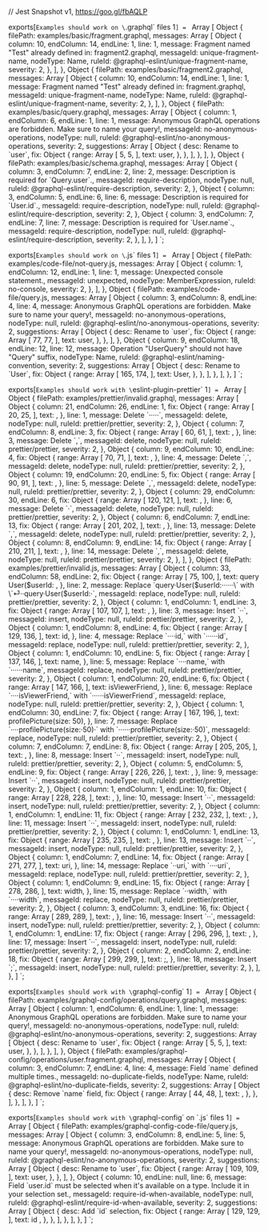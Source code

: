 // Jest Snapshot v1, https://goo.gl/fbAQLP

exports[`Examples should work on \`.graphql\` files 1`] = `
Array [
  Object {
    filePath: examples/basic/fragment.graphql,
    messages: Array [
      Object {
        column: 10,
        endColumn: 14,
        endLine: 1,
        line: 1,
        message: Fragment named "Test" already defined in:
	fragment2.graphql,
        messageId: unique-fragment-name,
        nodeType: Name,
        ruleId: @graphql-eslint/unique-fragment-name,
        severity: 2,
      },
    ],
  },
  Object {
    filePath: examples/basic/fragment2.graphql,
    messages: Array [
      Object {
        column: 10,
        endColumn: 14,
        endLine: 1,
        line: 1,
        message: Fragment named "Test" already defined in:
	fragment.graphql,
        messageId: unique-fragment-name,
        nodeType: Name,
        ruleId: @graphql-eslint/unique-fragment-name,
        severity: 2,
      },
    ],
  },
  Object {
    filePath: examples/basic/query.graphql,
    messages: Array [
      Object {
        column: 1,
        endColumn: 6,
        endLine: 1,
        line: 1,
        message: Anonymous GraphQL operations are forbidden. Make sure to name your query!,
        messageId: no-anonymous-operations,
        nodeType: null,
        ruleId: @graphql-eslint/no-anonymous-operations,
        severity: 2,
        suggestions: Array [
          Object {
            desc: Rename to \`user\`,
            fix: Object {
              range: Array [
                5,
                5,
              ],
              text:  user,
            },
          },
        ],
      },
    ],
  },
  Object {
    filePath: examples/basic/schema.graphql,
    messages: Array [
      Object {
        column: 3,
        endColumn: 7,
        endLine: 2,
        line: 2,
        message: Description is required for \`Query.user\`.,
        messageId: require-description,
        nodeType: null,
        ruleId: @graphql-eslint/require-description,
        severity: 2,
      },
      Object {
        column: 3,
        endColumn: 5,
        endLine: 6,
        line: 6,
        message: Description is required for \`User.id\`.,
        messageId: require-description,
        nodeType: null,
        ruleId: @graphql-eslint/require-description,
        severity: 2,
      },
      Object {
        column: 3,
        endColumn: 7,
        endLine: 7,
        line: 7,
        message: Description is required for \`User.name\`.,
        messageId: require-description,
        nodeType: null,
        ruleId: @graphql-eslint/require-description,
        severity: 2,
      },
    ],
  },
]
`;

exports[`Examples should work on \`.js\` files 1`] = `
Array [
  Object {
    filePath: examples/code-file/not-query.js,
    messages: Array [
      Object {
        column: 1,
        endColumn: 12,
        endLine: 1,
        line: 1,
        message: Unexpected console statement.,
        messageId: unexpected,
        nodeType: MemberExpression,
        ruleId: no-console,
        severity: 2,
      },
    ],
  },
  Object {
    filePath: examples/code-file/query.js,
    messages: Array [
      Object {
        column: 3,
        endColumn: 8,
        endLine: 4,
        line: 4,
        message: Anonymous GraphQL operations are forbidden. Make sure to name your query!,
        messageId: no-anonymous-operations,
        nodeType: null,
        ruleId: @graphql-eslint/no-anonymous-operations,
        severity: 2,
        suggestions: Array [
          Object {
            desc: Rename to \`user\`,
            fix: Object {
              range: Array [
                77,
                77,
              ],
              text:  user,
            },
          },
        ],
      },
      Object {
        column: 9,
        endColumn: 18,
        endLine: 12,
        line: 12,
        message: Operation "UserQuery" should not have "Query" suffix,
        nodeType: Name,
        ruleId: @graphql-eslint/naming-convention,
        severity: 2,
        suggestions: Array [
          Object {
            desc: Rename to \`User\`,
            fix: Object {
              range: Array [
                165,
                174,
              ],
              text: User,
            },
          },
        ],
      },
    ],
  },
]
`;

exports[`Examples should work with \`eslint-plugin-prettier\` 1`] = `
Array [
  Object {
    filePath: examples/prettier/invalid.graphql,
    messages: Array [
      Object {
        column: 21,
        endColumn: 26,
        endLine: 1,
        fix: Object {
          range: Array [
            20,
            25,
          ],
          text: ,
        },
        line: 1,
        message: Delete \`·····\`,
        messageId: delete,
        nodeType: null,
        ruleId: prettier/prettier,
        severity: 2,
      },
      Object {
        column: 7,
        endColumn: 8,
        endLine: 3,
        fix: Object {
          range: Array [
            60,
            61,
          ],
          text: ,
        },
        line: 3,
        message: Delete \`,\`,
        messageId: delete,
        nodeType: null,
        ruleId: prettier/prettier,
        severity: 2,
      },
      Object {
        column: 9,
        endColumn: 10,
        endLine: 4,
        fix: Object {
          range: Array [
            70,
            71,
          ],
          text: ,
        },
        line: 4,
        message: Delete \`,\`,
        messageId: delete,
        nodeType: null,
        ruleId: prettier/prettier,
        severity: 2,
      },
      Object {
        column: 19,
        endColumn: 20,
        endLine: 5,
        fix: Object {
          range: Array [
            90,
            91,
          ],
          text: ,
        },
        line: 5,
        message: Delete \`,\`,
        messageId: delete,
        nodeType: null,
        ruleId: prettier/prettier,
        severity: 2,
      },
      Object {
        column: 29,
        endColumn: 30,
        endLine: 6,
        fix: Object {
          range: Array [
            120,
            121,
          ],
          text: ,
        },
        line: 6,
        message: Delete \`·\`,
        messageId: delete,
        nodeType: null,
        ruleId: prettier/prettier,
        severity: 2,
      },
      Object {
        column: 6,
        endColumn: 7,
        endLine: 13,
        fix: Object {
          range: Array [
            201,
            202,
          ],
          text: ,
        },
        line: 13,
        message: Delete \`,\`,
        messageId: delete,
        nodeType: null,
        ruleId: prettier/prettier,
        severity: 2,
      },
      Object {
        column: 8,
        endColumn: 9,
        endLine: 14,
        fix: Object {
          range: Array [
            210,
            211,
          ],
          text: ,
        },
        line: 14,
        message: Delete \`,\`,
        messageId: delete,
        nodeType: null,
        ruleId: prettier/prettier,
        severity: 2,
      },
    ],
  },
  Object {
    filePath: examples/prettier/invalid.js,
    messages: Array [
      Object {
        column: 33,
        endColumn: 58,
        endLine: 2,
        fix: Object {
          range: Array [
            75,
            100,
          ],
          text: 
  query User($userId: ,
        },
        line: 2,
        message: Replace \`query·User($userId:······\` with \`⏎··query·User($userId:·\`,
        messageId: replace,
        nodeType: null,
        ruleId: prettier/prettier,
        severity: 2,
      },
      Object {
        column: 1,
        endColumn: 1,
        endLine: 3,
        fix: Object {
          range: Array [
            107,
            107,
          ],
          text:   ,
        },
        line: 3,
        message: Insert \`··\`,
        messageId: insert,
        nodeType: null,
        ruleId: prettier/prettier,
        severity: 2,
      },
      Object {
        column: 1,
        endColumn: 8,
        endLine: 4,
        fix: Object {
          range: Array [
            129,
            136,
          ],
          text:       id,
        },
        line: 4,
        message: Replace \`····id,\` with \`······id\`,
        messageId: replace,
        nodeType: null,
        ruleId: prettier/prettier,
        severity: 2,
      },
      Object {
        column: 1,
        endColumn: 10,
        endLine: 5,
        fix: Object {
          range: Array [
            137,
            146,
          ],
          text:       name,
        },
        line: 5,
        message: Replace \`····name,\` with \`······name\`,
        messageId: replace,
        nodeType: null,
        ruleId: prettier/prettier,
        severity: 2,
      },
      Object {
        column: 1,
        endColumn: 20,
        endLine: 6,
        fix: Object {
          range: Array [
            147,
            166,
          ],
          text:       isViewerFriend,
        },
        line: 6,
        message: Replace \`····isViewerFriend,\` with \`······isViewerFriend\`,
        messageId: replace,
        nodeType: null,
        ruleId: prettier/prettier,
        severity: 2,
      },
      Object {
        column: 1,
        endColumn: 30,
        endLine: 7,
        fix: Object {
          range: Array [
            167,
            196,
          ],
          text:       profilePicture(size: 50),
        },
        line: 7,
        message: Replace \`····profilePicture(size:·50)·\` with \`······profilePicture(size:·50)\`,
        messageId: replace,
        nodeType: null,
        ruleId: prettier/prettier,
        severity: 2,
      },
      Object {
        column: 7,
        endColumn: 7,
        endLine: 8,
        fix: Object {
          range: Array [
            205,
            205,
          ],
          text:   ,
        },
        line: 8,
        message: Insert \`··\`,
        messageId: insert,
        nodeType: null,
        ruleId: prettier/prettier,
        severity: 2,
      },
      Object {
        column: 5,
        endColumn: 5,
        endLine: 9,
        fix: Object {
          range: Array [
            226,
            226,
          ],
          text:   ,
        },
        line: 9,
        message: Insert \`··\`,
        messageId: insert,
        nodeType: null,
        ruleId: prettier/prettier,
        severity: 2,
      },
      Object {
        column: 1,
        endColumn: 1,
        endLine: 10,
        fix: Object {
          range: Array [
            228,
            228,
          ],
          text:   ,
        },
        line: 10,
        message: Insert \`··\`,
        messageId: insert,
        nodeType: null,
        ruleId: prettier/prettier,
        severity: 2,
      },
      Object {
        column: 1,
        endColumn: 1,
        endLine: 11,
        fix: Object {
          range: Array [
            232,
            232,
          ],
          text:   ,
        },
        line: 11,
        message: Insert \`··\`,
        messageId: insert,
        nodeType: null,
        ruleId: prettier/prettier,
        severity: 2,
      },
      Object {
        column: 1,
        endColumn: 1,
        endLine: 13,
        fix: Object {
          range: Array [
            235,
            235,
          ],
          text:   ,
        },
        line: 13,
        message: Insert \`··\`,
        messageId: insert,
        nodeType: null,
        ruleId: prettier/prettier,
        severity: 2,
      },
      Object {
        column: 1,
        endColumn: 7,
        endLine: 14,
        fix: Object {
          range: Array [
            271,
            277,
          ],
          text:     uri,
        },
        line: 14,
        message: Replace \`··uri,\` with \`····uri\`,
        messageId: replace,
        nodeType: null,
        ruleId: prettier/prettier,
        severity: 2,
      },
      Object {
        column: 1,
        endColumn: 9,
        endLine: 15,
        fix: Object {
          range: Array [
            278,
            286,
          ],
          text:     width,
        },
        line: 15,
        message: Replace \`··width,\` with \`····width\`,
        messageId: replace,
        nodeType: null,
        ruleId: prettier/prettier,
        severity: 2,
      },
      Object {
        column: 3,
        endColumn: 3,
        endLine: 16,
        fix: Object {
          range: Array [
            289,
            289,
          ],
          text:   ,
        },
        line: 16,
        message: Insert \`··\`,
        messageId: insert,
        nodeType: null,
        ruleId: prettier/prettier,
        severity: 2,
      },
      Object {
        column: 1,
        endColumn: 1,
        endLine: 17,
        fix: Object {
          range: Array [
            296,
            296,
          ],
          text:   ,
        },
        line: 17,
        message: Insert \`··\`,
        messageId: insert,
        nodeType: null,
        ruleId: prettier/prettier,
        severity: 2,
      },
      Object {
        column: 2,
        endColumn: 2,
        endLine: 18,
        fix: Object {
          range: Array [
            299,
            299,
          ],
          text: ;,
        },
        line: 18,
        message: Insert \`;\`,
        messageId: insert,
        nodeType: null,
        ruleId: prettier/prettier,
        severity: 2,
      },
    ],
  },
]
`;

exports[`Examples should work with \`graphql-config\` 1`] = `
Array [
  Object {
    filePath: examples/graphql-config/operations/query.graphql,
    messages: Array [
      Object {
        column: 1,
        endColumn: 6,
        endLine: 1,
        line: 1,
        message: Anonymous GraphQL operations are forbidden. Make sure to name your query!,
        messageId: no-anonymous-operations,
        nodeType: null,
        ruleId: @graphql-eslint/no-anonymous-operations,
        severity: 2,
        suggestions: Array [
          Object {
            desc: Rename to \`user\`,
            fix: Object {
              range: Array [
                5,
                5,
              ],
              text:  user,
            },
          },
        ],
      },
    ],
  },
  Object {
    filePath: examples/graphql-config/operations/user.fragment.graphql,
    messages: Array [
      Object {
        column: 3,
        endColumn: 7,
        endLine: 4,
        line: 4,
        message: Field \`name\` defined multiple times.,
        messageId: no-duplicate-fields,
        nodeType: Name,
        ruleId: @graphql-eslint/no-duplicate-fields,
        severity: 2,
        suggestions: Array [
          Object {
            desc: Remove \`name\` field,
            fix: Object {
              range: Array [
                44,
                48,
              ],
              text: ,
            },
          },
        ],
      },
    ],
  },
]
`;

exports[`Examples should work with \`graphql-config\` on \`.js\` files 1`] = `
Array [
  Object {
    filePath: examples/graphql-config-code-file/query.js,
    messages: Array [
      Object {
        column: 3,
        endColumn: 8,
        endLine: 5,
        line: 5,
        message: Anonymous GraphQL operations are forbidden. Make sure to name your query!,
        messageId: no-anonymous-operations,
        nodeType: null,
        ruleId: @graphql-eslint/no-anonymous-operations,
        severity: 2,
        suggestions: Array [
          Object {
            desc: Rename to \`user\`,
            fix: Object {
              range: Array [
                109,
                109,
              ],
              text:  user,
            },
          },
        ],
      },
      Object {
        column: 10,
        endLine: null,
        line: 6,
        message: Field \`user.id\` must be selected when it's available on a type.
Include it in your selection set.,
        messageId: require-id-when-available,
        nodeType: null,
        ruleId: @graphql-eslint/require-id-when-available,
        severity: 2,
        suggestions: Array [
          Object {
            desc: Add \`id\` selection,
            fix: Object {
              range: Array [
                129,
                129,
              ],
              text: id ,
            },
          },
        ],
      },
    ],
  },
]
`;
